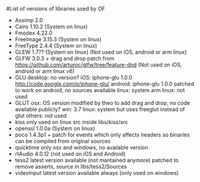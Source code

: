 #List of versions of libraries used by OF

- Assimp 2.0
- Cairo 1.10.2  (System on linux)
- Fmodex 4.22.0
- FreeImage 3.15.3 (System on linux)
- FreeType 2.4.4 (System on linux)
- GLEW 1.7?? (System on linux) (Not used on iOS, android or arm linux)
- GLFW 3.0.3 + drag and drop patch from https://github.com/arturoc/glfw/tree/feature-dnd (Not used on iOS, android or arm linux v6)
- GLU  desktop: no version?
       iOS: iphone-glu 1.0.0 http://code.google.com/p/iphone-glu/
       android: iphone-glu 1.0.0 patched to work on android, no sources available
       linux: system
       arm linux: not used
- GLUT osx: OS version modified by theo to add drag and drop, no code available publicly?
       win: 3.7
       linux: system but uses freeglut instead of glut
       others: not used
- kiss only used on linux src inside libs/kiss/src
- openssl 1.0.0a (System on linux)
- poco 1.4.3p1 + patch for events which only affects headers so binaries can be compiled from original sources
- quicktime only osx and windows, no available version
- rtAudio 4.0.12 (not used on iOS and Android)
- tess2 latest version available (not mantained anymore) patched to remove asserts, source in libs/tess2/Sources
- videoInput latest version available always (only used on windows)

